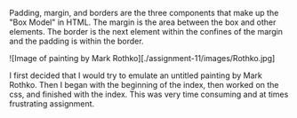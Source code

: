 Padding, margin, and borders are the three components that make up the "Box Model" in HTML. The margin is the area between the box and other elements. The border is the next element within the confines of the margin and the padding is within the border.

![Image of painting by Mark Rothko][./assignment-11/images/Rothko.jpg]

I first decided that I would try to emulate an untitled painting by Mark Rothko. Then I began with the beginning of the index, then worked on the css, and finished with the index. This was very time consuming and at times frustrating assignment.
